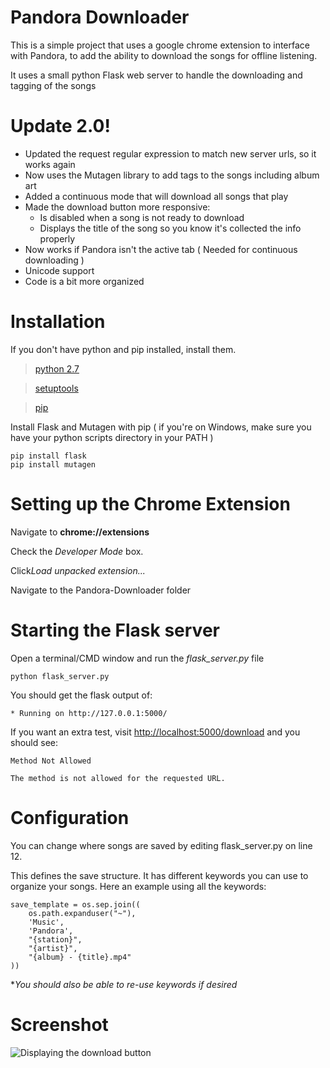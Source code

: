 Pandora Downloader
==================
This is a simple project that uses a google chrome extension to interface with Pandora, to add the ability to download the songs for offline listening.

It uses a small python Flask web server to handle the downloading and tagging of the songs

Update 2.0!
===========
 - Updated the request regular expression to match new server urls, so it works again
 - Now uses the Mutagen library to add tags to the songs including album art
 - Added a continuous mode that will download all songs that play
 - Made the download button more responsive:
   - Is disabled when a song is not ready to download
   - Displays the title of the song so you know it's collected the info properly
 - Now works if Pandora isn't the active tab ( Needed for continuous downloading )
 - Unicode support
 - Code is a bit more organized 

Installation
============
If you don't have python and pip installed, install them.

> [python 2.7](http://www.python.org/download/)

> [setuptools](https://pypi.python.org/pypi/setuptools#installation-instructions)

> [pip](http://www.pip-installer.org/en/latest/installing.html)

Install Flask and Mutagen with pip ( if you're on Windows, make sure you have your python scripts directory in your PATH )
```
pip install flask
pip install mutagen
```

Setting up the Chrome Extension
===============================

Navigate to **chrome://extensions**

Check the *Developer Mode* box.

Click*Load unpacked extension...*

Navigate to the Pandora-Downloader folder

Starting the Flask server
=========================
Open a terminal/CMD window and run the *flask_server.py* file
```
python flask_server.py
```

You should get the flask output of:
```
* Running on http://127.0.0.1:5000/
```

If you want an extra test, visit [http://localhost:5000/download](http://localhost:5000/download) and you should see:
```
Method Not Allowed

The method is not allowed for the requested URL.
```

Configuration
=============
You can change where songs are saved by editing flask_server.py on line 12.

This defines the save structure. It has different keywords you can use to organize your songs. Here an example using all the keywords:
```
save_template = os.sep.join((
    os.path.expanduser("~"),
    'Music',
    'Pandora',
    "{station}",
    "{artist}",
    "{album} - {title}.mp4"
))
```
**You should also be able to re-use keywords if desired*

Screenshot
==========
![Displaying the download button](http://i.imgur.com/CQxRWXS.png "Download Button")



